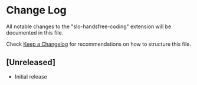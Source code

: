 # Change Log

All notable changes to the "slo-handsfree-coding" extension will be documented in this file.

Check [Keep a Changelog](http://keepachangelog.com/) for recommendations on how to structure this file.

## [Unreleased]

- Initial release